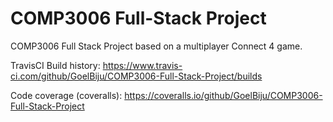 # COMP3006 Full-Stack Project

COMP3006 Full Stack Project based on a multiplayer Connect 4 game.

TravisCI Build history: https://www.travis-ci.com/github/GoelBiju/COMP3006-Full-Stack-Project/builds

Code coverage (coveralls): https://coveralls.io/github/GoelBiju/COMP3006-Full-Stack-Project
